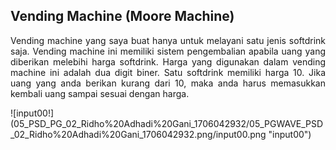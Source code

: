 ## Vending Machine (Moore Machine)

<p align="justify">Vending machine yang saya buat hanya untuk melayani satu jenis softdrink saja. Vending machine ini memiliki sistem pengembalian apabila uang yang diberikan melebihi harga softdrink. Harga yang digunakan dalam vending machine ini adalah dua digit biner. Satu softdrink memiliki harga 10. Jika uang yang anda berikan kurang dari 10, maka anda harus memasukkan kembali uang sampai sesuai dengan harga. </p>
![input00!](05_PSD_PG_02_Ridho%20Adhadi%20Gani_1706042932/05_PGWAVE_PSD_02_Ridho%20Adhadi%20Gani_1706042932.png/input00.png "input00")
